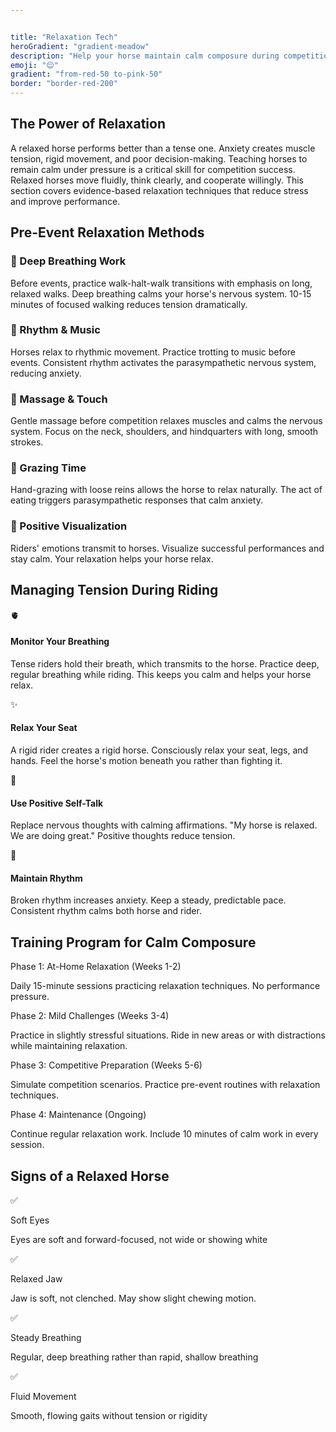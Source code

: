```yaml
---


title: "Relaxation Tech"
heroGradient: "gradient-meadow"
description: "Help your horse maintain calm composure during competitions and challenging situations."
emoji: "😌"
gradient: "from-red-50 to-pink-50"
border: "border-red-200"
---
```




<div class="mb-12">
<h2 class="font-playfair text-3xl font-bold mb-6 text-gray-900">The Power of Relaxation</h2>
<p class="text-gray-700 text-lg leading-relaxed mb-4">
A relaxed horse performs better than a tense one. Anxiety creates muscle tension, rigid movement, and poor decision-making. Teaching horses to remain calm under pressure is a critical skill for competition success. Relaxed horses move fluidly, think clearly, and cooperate willingly. This section covers evidence-based relaxation techniques that reduce stress and improve performance.
</p>
<div class="mb-12">
<h2 class="font-playfair text-3xl font-bold mb-6 text-gray-900">Pre-Event Relaxation Methods</h2>
<div class="space-y-6">
<div class="bg-teal-50 rounded-lg p-6 border-l-4 border-teal-500">
<h3 class="text-xl font-bold text-gray-900 mb-3">🧘 Deep Breathing Work</h3>
<p class="text-gray-700">Before events, practice walk-halt-walk transitions with emphasis on long, relaxed walks. Deep breathing calms your horse's nervous system. 10-15 minutes of focused walking reduces tension dramatically.</p>
<div class="bg-teal-50 rounded-lg p-6 border-l-4 border-teal-500">
<h3 class="text-xl font-bold text-gray-900 mb-3">🎵 Rhythm & Music</h3>
<p class="text-gray-700">Horses relax to rhythmic movement. Practice trotting to music before events. Consistent rhythm activates the parasympathetic nervous system, reducing anxiety.</p>
<div class="bg-teal-50 rounded-lg p-6 border-l-4 border-teal-500">
<h3 class="text-xl font-bold text-gray-900 mb-3">🧴 Massage & Touch</h3>
<p class="text-gray-700">Gentle massage before competition relaxes muscles and calms the nervous system. Focus on the neck, shoulders, and hindquarters with long, smooth strokes.</p>
<div class="bg-teal-50 rounded-lg p-6 border-l-4 border-teal-500">
<h3 class="text-xl font-bold text-gray-900 mb-3">🌾 Grazing Time</h3>
<p class="text-gray-700">Hand-grazing with loose reins allows the horse to relax naturally. The act of eating triggers parasympathetic responses that calm anxiety.</p>
<div class="bg-teal-50 rounded-lg p-6 border-l-4 border-teal-500">
<h3 class="text-xl font-bold text-gray-900 mb-3">🎯 Positive Visualization</h3>
<p class="text-gray-700">Riders' emotions transmit to horses. Visualize successful performances and stay calm. Your relaxation helps your horse relax.</p>
<div class="mb-12">
<h2 class="font-playfair text-3xl font-bold mb-6 text-gray-900">Managing Tension During Riding</h2>
<div class="bg-blue-50 rounded-lg p-8 border border-blue-200">
<div class="space-y-6">
<div class="flex gap-4">
<span class="text-2xl">🫀</span>
<div>
<h4 class="font-semibold text-gray-900 mb-2">Monitor Your Breathing</h4>
<p class="text-gray-700">Tense riders hold their breath, which transmits to the horse. Practice deep, regular breathing while riding. This keeps you calm and helps your horse relax.</p>
<div class="flex gap-4">
<span class="text-2xl">✨</span>
<div>
<h4 class="font-semibold text-gray-900 mb-2">Relax Your Seat</h4>
<p class="text-gray-700">A rigid rider creates a rigid horse. Consciously relax your seat, legs, and hands. Feel the horse's motion beneath you rather than fighting it.</p>
<div class="flex gap-4">
<span class="text-2xl">💭</span>
<div>
<h4 class="font-semibold text-gray-900 mb-2">Use Positive Self-Talk</h4>
<p class="text-gray-700">Replace nervous thoughts with calming affirmations. "My horse is relaxed. We are doing great." Positive thoughts reduce tension.</p>
<div class="flex gap-4">
<span class="text-2xl">🎵</span>
<div>
<h4 class="font-semibold text-gray-900 mb-2">Maintain Rhythm</h4>
<p class="text-gray-700">Broken rhythm increases anxiety. Keep a steady, predictable pace. Consistent rhythm calms both horse and rider.</p>
<div class="mb-12">
<h2 class="font-playfair text-3xl font-bold mb-6 text-gray-900">Training Program for Calm Composure</h2>
<div class="space-y-4">
<div class="bg-purple-50 rounded-lg p-4 border-l-4 border-purple-500">
<p class="font-semibold text-gray-900">Phase 1: At-Home Relaxation (Weeks 1-2)</p>
<p class="text-gray-700 text-sm">Daily 15-minute sessions practicing relaxation techniques. No performance pressure.</p>
<div class="bg-purple-50 rounded-lg p-4 border-l-4 border-purple-500">
<p class="font-semibold text-gray-900">Phase 2: Mild Challenges (Weeks 3-4)</p>
<p class="text-gray-700 text-sm">Practice in slightly stressful situations. Ride in new areas or with distractions while maintaining relaxation.</p>
<div class="bg-purple-50 rounded-lg p-4 border-l-4 border-purple-500">
<p class="font-semibold text-gray-900">Phase 3: Competitive Preparation (Weeks 5-6)</p>
<p class="text-gray-700 text-sm">Simulate competition scenarios. Practice pre-event routines with relaxation techniques.</p>
<div class="bg-purple-50 rounded-lg p-4 border-l-4 border-purple-500">
<p class="font-semibold text-gray-900">Phase 4: Maintenance (Ongoing)</p>
<p class="text-gray-700 text-sm">Continue regular relaxation work. Include 10 minutes of calm work in every session.</p>
<div class="mb-12">
<h2 class="font-playfair text-3xl font-bold mb-6 text-gray-900">Signs of a Relaxed Horse</h2>
<div class="grid md:grid-cols-2 gap-4">
<div class="flex gap-3">
<span class="text-2xl">✅</span>
<div>
<p class="font-semibold text-gray-900">Soft Eyes</p>
<p class="text-gray-600 text-sm">Eyes are soft and forward-focused, not wide or showing white</p>
<div class="flex gap-3">
<span class="text-2xl">✅</span>
<div>
<p class="font-semibold text-gray-900">Relaxed Jaw</p>
<p class="text-gray-600 text-sm">Jaw is soft, not clenched. May show slight chewing motion.</p>
<div class="flex gap-3">
<span class="text-2xl">✅</span>
<div>
<p class="font-semibold text-gray-900">Steady Breathing</p>
<p class="text-gray-600 text-sm">Regular, deep breathing rather than rapid, shallow breathing</p>
<div class="flex gap-3">
<span class="text-2xl">✅</span>
<div>
<p class="font-semibold text-gray-900">Fluid Movement</p>
<p class="text-gray-600 text-sm">Smooth, flowing gaits without tension or rigidity</p>
</section>
